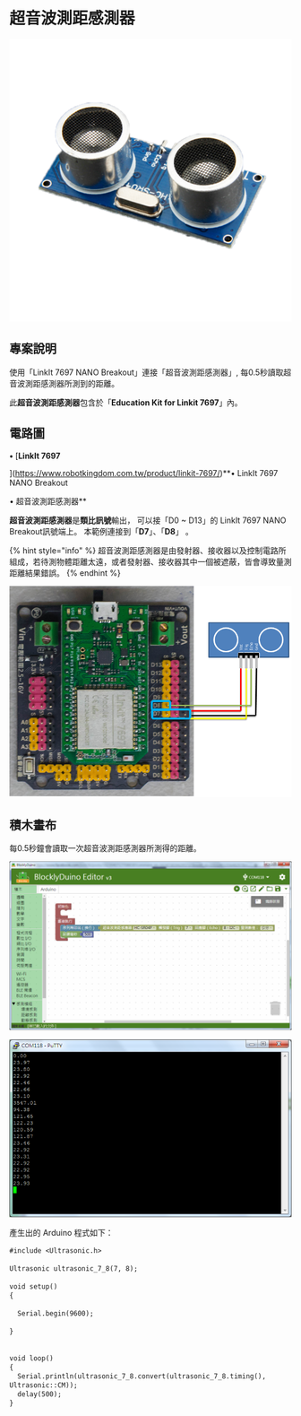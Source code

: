 # 超音波測距感測器

![](../.gitbook/assets/linkit7697_ultrasonic_00.png)

## 專案說明

使用「LinkIt 7697 NANO Breakout」連接「超音波測距感測器」, 每0.5秒讀取超音波測距感測器所測到的距離。
  
此**超音波測距感測器**包含於「**Education Kit for Linkit 7697**」內。

## 電路圖

**•**	[**LinkIt 7697**
  
](https://www.robotkingdom.com.tw/product/linkit-7697/)**•	LinkIt 7697 NANO Breakout
  
•	超音波測距感測器**

**超音波測距感測器**是**類比訊號**輸出， 可以接「D0 ~ D13」的 LinkIt 7697 NANO Breakout訊號端上。 本範例連接到「**D7**」、「**D8**」 。

{% hint style="info" %}
超音波測距感測器是由發射器、接收器以及控制電路所組成，若待測物體距離太遠，或者發射器、接收器其中一個被遮蔽，皆會導致量測距離結果錯誤。
{% endhint %}

![](../.gitbook/assets/linkit7697_ultrasonic_01.png)

## 積木畫布

每0.5秒鐘會讀取一次超音波測距感測器所測得的距離。

![](../.gitbook/assets/linkit7697_ultrasonic_02.png)

![](../.gitbook/assets/linkit7697_ultrasonic_03.png)

產生出的 Arduino 程式如下：

```text
#include <Ultrasonic.h>

Ultrasonic ultrasonic_7_8(7, 8);

void setup()
{

  Serial.begin(9600);

}


void loop()
{
  Serial.println(ultrasonic_7_8.convert(ultrasonic_7_8.timing(), Ultrasonic::CM));
  delay(500);
}

```

